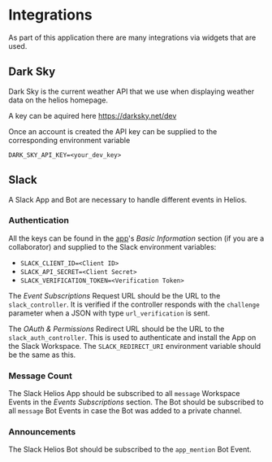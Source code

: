 # Integrations

As part of this application there are many integrations via widgets that are used.

## Dark Sky

Dark Sky is the current weather API that we use when displaying weather data on the helios homepage.

A key can be aquired here https://darksky.net/dev

Once an account is created the API key can be supplied to the corresponding environment variable

`DARK_SKY_API_KEY=<your_dev_key>`

## Slack

A Slack App and Bot are necessary to handle different events in Helios.

### Authentication

All the keys can be found in the [app](https://api.slack.com/apps)'s _Basic Information_ section (if you are a collaborator) and supplied to the Slack environment variables:

- `SLACK_CLIENT_ID=<Client ID>`
- `SLACK_API_SECRET=<Client Secret>`
- `SLACK_VERIFICATION_TOKEN=<Verification Token>`

The _Event Subscriptions_ Request URL should be the URL to the `slack_controller`. It is verified if the controller responds with the `challenge` parameter when a JSON with type `url_verification` is sent.

The _OAuth & Permissions_ Redirect URL should be the URL to the `slack_auth_controller`. This is used to authenticate and install the App on the Slack Workspace. The `SLACK_REDIRECT_URI` environment variable should be the same as this.

### Message Count

The Slack Helios App should be subscribed to all `message` Workspace Events in the _Events Subscriptions_ section. The Bot should be subscribed to all `message` Bot Events in case the Bot was added to a private channel.

### Announcements

The Slack Helios Bot should be subscribed to the `app_mention` Bot Event.
